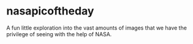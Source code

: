 # nasapicoftheday
A fun little exploration into the vast amounts of images that we have the privilege of seeing with the help of NASA. 
